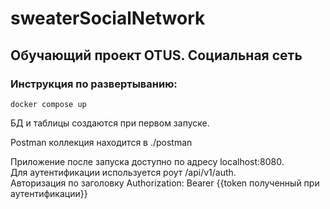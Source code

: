# sweaterSocialNetwork
## Обучающий проект OTUS. Социальная сеть

### Инструкция по развертыванию:
```shell
docker compose up
```

БД и таблицы создаются при первом запуске.

Postman коллекция находится в ./postman

Приложение после запуска доступно по адресу localhost:8080.  
Для аутентификации используется роут /api/v1/auth.  
Авторизация по заголовку Authorization: Bearer {{token полученный при аутентификации}}


